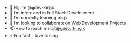 - 👋 Hi, I’m @gdev-kingx
- 👀 I’m interested in Full Stack Development
- 🌱 I’m currently learning p5.js
- 💞️ I’m looking to collaborate on Web Development Projects
- 📫 How to reach me [![@gdev._king.x]()](https://www.instagram.com/gdev._king.x/)
- ⚡ Fun fact: I love to sing

<!---
gdev-kingx/gdev-kingx is a ✨ special ✨ repository because its `README.md` (this file) appears on your GitHub profile.
You can click the Preview link to take a look at your changes.
--->
